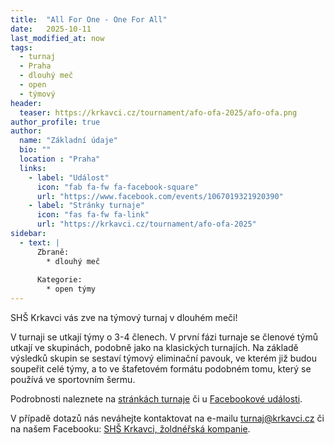 ```yaml
---
title:  "All For One - One For All"
date:   2025-10-11
last_modified_at: now
tags:
  - turnaj
  - Praha
  - dlouhý meč
  - open
  - týmový
header:
  teaser: https://krkavci.cz/tournament/afo-ofa-2025/afo-ofa.png
author_profile: true
author:
  name: "Základní údaje"
  bio: ""
  location : "Praha"
  links:
    - label: "Událost"
      icon: "fab fa-fw fa-facebook-square"
      url: "https://www.facebook.com/events/1067019321920390"
    - label: "Stránky turnaje"
      icon: "fas fa-fw fa-link"
      url: "https://krkavci.cz/tournament/afo-ofa-2025"
sidebar:
  - text: |
      Zbraně:
        * dlouhý meč
      
      Kategorie:
        * open týmy
---
```


SHŠ Krkavci vás zve na týmový turnaj v&nbsp;dlouhém meči!

V&nbsp;turnaji se utkají týmy o&nbsp;3-4 členech.
V&nbsp;první fázi turnaje se členové týmů utkají ve&nbsp;skupinách, podobně jako na&nbsp;klasických turnajích.
Na&nbsp;základě výsledků skupin se sestaví týmový eliminační pavouk, ve&nbsp;kterém již budou soupeřit celé týmy, a to ve&nbsp;štafetovém formátu podobném tomu, který se používá ve&nbsp;sportovním šermu.

Podrobnosti naleznete na [stránkách turnaje](https://krkavci.cz/tournament/afo-ofa-2025) či u [Facebookové události](https://www.facebook.com/events/1514311122487420).

V&nbsp;případě dotazů nás neváhejte kontaktovat na&nbsp;e-mailu [turnaj@krkavci.cz](mailto:turnaj@krkavci.cz) či na&nbsp;našem Facebooku: [SHŠ Krkavci, žoldnéřská kompanie](https://www.facebook.com/krkavci).